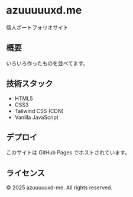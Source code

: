 # azuuuuuxd.me

個人ポートフォリオサイト

## 概要

いろいろ作ったものを並べてます。

## 技術スタック

- HTML5
- CSS3
- Tailwind CSS (CDN)
- Vanilla JavaScript

## デプロイ

このサイトは GitHub Pages でホストされています。

## ライセンス

© 2025 azuuuuuxd-me. All rights reserved.
